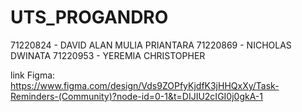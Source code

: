 # UTS_PROGANDRO
71220824 - DAVID ALAN MULIA PRIANTARA
71220869 - NICHOLAS DWINATA
71220953 - YEREMIA CHRISTOPHER


link Figma: https://www.figma.com/design/Vds9ZOPfyKjdfK3jHHQxXy/Task-Reminders-(Community)?node-id=0-1&t=DIJIU2cIGI0j0gkA-1
